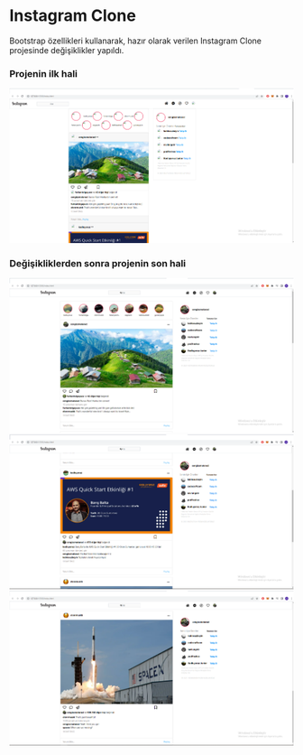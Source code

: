 # Instagram Clone

Bootstrap özellikleri kullanarak, hazır olarak verilen Instagram Clone projesinde değişiklikler yapıldı. 

### Projenin ilk hali

![İnstagram Anasayfa](img/ödevin%20değişmeden%20önceki%20hali.png)

### Değişikliklerden sonra projenin son hali

![İnstagram Anasayfa](img/BSS-2.%20%C3%96dev%20%C4%B0nstagram%20Clone.png)
![İnstagram Anasayfa](img/BSS-2.%20%C3%96dev%20%C4%B0nstagram%20Clone2.png)
![İnstagram Anasayfa](img/BSS-2.%20%C3%96dev%20%C4%B0nstagram%20Clone3.png)